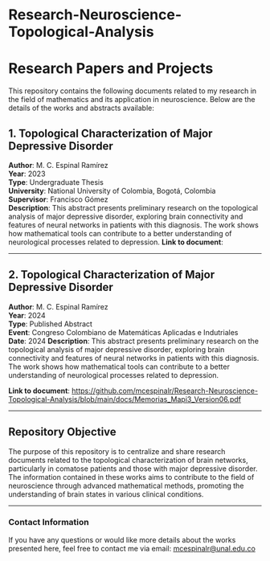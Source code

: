 # Research-Neuroscience-Topological-Analysis

# Research Papers and Projects

This repository contains the following documents related to my research in the field of mathematics and its application in neuroscience. Below are the details of the works and abstracts available:

## 1. **Topological Characterization of Major Depressive Disorder**  
**Author**: M. C. Espinal Ramírez  
**Year**: 2023  
**Type**: Undergraduate Thesis  
**University**: National University of Colombia, Bogotá, Colombia  
**Supervisor**: Francisco Gómez  
**Description**: This abstract presents preliminary research on the topological analysis of major depressive disorder, exploring brain connectivity and features of neural networks in patients with this diagnosis. The work shows how mathematical tools can contribute to a better understanding of neurological processes related to depression.
**Link to document**: 

---


## 2. **Topological Characterization of Major Depressive Disorder**  
**Author**: M. C. Espinal Ramírez  
**Year**: 2024  
**Type**: Published Abstract  
**Event**: Congreso Colombiano de Matemáticas Aplicadas e Indutriales  
**Date**: 2024
**Description**:  This abstract presents preliminary research on the topological analysis of major depressive disorder, exploring brain connectivity and features of neural networks in patients with this diagnosis. The work shows how mathematical tools can contribute to a better understanding of neurological processes related to depression.

**Link to document**: https://github.com/mcespinalr/Research-Neuroscience-Topological-Analysis/blob/main/docs/Memorias_Mapi3_Version06.pdf

---

## Repository Objective

The purpose of this repository is to centralize and share research documents related to the topological characterization of brain networks, particularly in comatose patients and those with major depressive disorder. The information contained in these works aims to contribute to the field of neuroscience through advanced mathematical methods, promoting the understanding of brain states in various clinical conditions.

---

### Contact Information
If you have any questions or would like more details about the works presented here, feel free to contact me via email: mcespinalr@unal.edu.co

